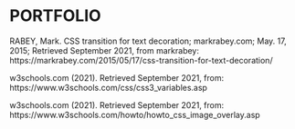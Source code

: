 # PORTFOLIO 
<p>RABEY, Mark. CSS transition for text decoration; markrabey.com; May. 17, 2015; Retrieved September 2021, from markrabey: https://markrabey.com/2015/05/17/css-transition-for-text-decoration/</p>
<p>w3schools.com (2021). Retrieved September 2021, from: https://www.w3schools.com/css/css3_variables.asp</p>
<p>w3schools.com (2021). Retrieved September 2021, from: https://www.w3schools.com/howto/howto_css_image_overlay.asp</p>

